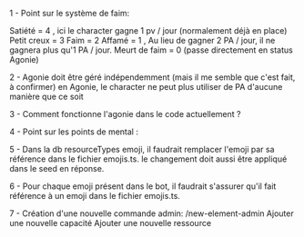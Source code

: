 1 - Point sur le système de faim:

Satiété = 4 , ici le character gagne 1 pv / jour (normalement déjà en place)
Petit creux = 3
Faim = 2
Affamé = 1 , Au lieu de gagner 2 PA / jour, il ne gagnera plus qu'1 PA / jour.
Meurt de faim = 0 (passe directement en status Agonie)

2 - Agonie doit être géré indépendemment (mais il me semble que c'est fait, à confirmer)
en Agonie, le character ne peut plus utiliser de PA d'aucune manière que ce soit

3 - Comment fonctionne l'agonie dans le code actuellement ?

4 - Point sur les points de mental :

5 - Dans la db resourceTypes emoji, il faudrait remplacer l'emoji par sa référence dans le fichier emojis.ts.
le changement doit aussi être appliqué dans le seed en réponse.

6 - Pour chaque emoji présent dans le bot, il faudrait s'assurer qu'il fait référence à un emoji dans le fichier emojis.ts.

7 - Création d'une nouvelle commande admin:
/new-element-admin
Ajouter une nouvelle capacité
Ajouter une nouvelle ressource
